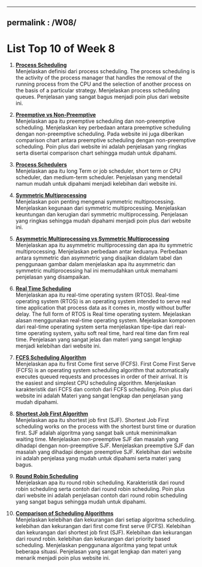 
---
permalink : /W08/
---
# List Top 10 of Week 8

1. **[Process Scheduling](https://www.tutorialspoint.com/operating_system/os_process_scheduling.htm)**  
Menjelaskan definisi dari process scheduling. The process scheduling is the activity of the process manager that handles
the removal of the running process from the CPU and the selection of another process on the basis of a particular strategy.
Menjelaskan process scheduling queues. Penjelasan yang sangat bagus menjadi poin plus dari website ini.

2. **[Preemptive vs Non-Preemptive](https://www.geeksforgeeks.org/preemptive-and-non-preemptive-scheduling/)**  
Menjelaskan apa itu preemptive scheduling dan non-preemptive scheduling. Menjelaskan key perbedaan antara preemptive scheduling
dengan non-preemptive scheduling. Pada website ini juga diberikan comparison chart antara preemptive scheduling dengan
non-preemptive scheduling. Poin plus dari website ini adalah penjelasan yang ringkas serta disertai comparison chart sehingga
mudah untuk dipahami.

3. **[Process Schedulers](https://www.geeksforgeeks.org/process-schedulers-in-operating-system/)**  
Menjelaskan apa itu long Term or job scheduler, short term or CPU scheduler, dan medium-term scheduler.
Penjelasan yang mendetail namun mudah untuk dipahami menjadi kelebihan dari website ini.

4. **[Symmetric Multiprocessing](https://www.tutorialspoint.com/Symmetric-Multiprocessing)**  
Menjelaskan poin penting mengenai symmetric multiprocessing. Menjelaskan kegunaan dari symmetric multiprocessing.
Menjelaskan keuntungan dan kerugian dari symmetric multiprocessing. Penjelasan yang ringkas sehingga mudah dipahami
menjadi poin plus dari website ini.

5. **[Asymmetric Multiprocessing vs Symmetric Multiprocessing](https://www.geeksforgeeks.org/difference-between-asymmetric-and-symmetric-multiprocessing/)**  
Menjelaskan apa itu asymmetric multiprocessing dan apa itu symmetric multiprocessing. Menjelaskan perbedaan antar keduanya.
Perbedaan antara symmetric dan asymmetric yang disajikan didalam tabel dan penggunaan gambar dalam menjelaskan apa itu 
asymmetric dan symmetric multiprocessing hal ini memudahkan untuk memahami penjelasan yang disampaikan.

6. **[Real Time Scheduling](https://www.guru99.com/real-time-operating-system.html)**  
Menjelaskan apa itu real-time operating system (RTOS). Real-time operating system (RTOS) is an operating system intended 
to serve real time application that process data as it comes in, mostly without buffer delay. The full form of RTOS is Real
time operating system. Mejelaskan alasan menggunakan real-time operating system. Mejelaskan komponen dari real-time operating
system serta menjelaskan tipe-tipe dari real-time operating system, yaitu soft real time, hard real time dan firm real time.
Penjelasan yang sangat jelas dan materi yang sangat lengkap menjadi kelebihan dari website ini.

7. **[FCFS Scheduling Algorithm](https://www.guru99.com/fcfs-scheduling.html)**  
Menjelaskan apa itu first Come first serve (FCFS). First Come First Serve (FCFS) is an operating system scheduling algorithm 
that automatically executes queued requests and processes in order of their arrival. It is the easiest and simplest CPU 
scheduling algorithm. Menjelaskan karakteristik dari FCFS dan contoh dari FCFS scheduling. Poin plus dari website ini adalah
Materi yang sangat lengkap dan penjelasan yang mudah dipahami.

8. **[Shortest Job First Algorithm](https://www.studytonight.com/operating-system/shortest-job-first)**  
Menjelaskan apa itu shortest job first (SJF). Shortest Job First scheduling works on the process with the shortest burst time or duration first.
SJF adalah algoritma yang sangat baik untuk meminimalkan waiting time. Menjelaskan non-preemptive SJF dan masalah yang dihadapi dengan non-preemptive
SJF. Menjelaskan preemptive SJF dan masalah yang dihadapi dengan preemptive SJF. Kelebihan dari website ini adalah penjelasa yang mudah untuk dipahami
serta materi yang bagus.

9. **[Round Robin Scheduling](https://www.guru99.com/round-robin-scheduling-example.html)**  
Menjelaskan apa itu round robin scheduling. Karakteristik dari round robin scheduling serta contoh dari round robin scheduling. Poin plus dari website
ini adalah penjelasan contoh dari round robin scheduling yang sangat bagus sehingga mudah untuk dipahami.

10. **[Comparison of Scheduling Algorithms](https://www.studytonight.com/operating-system/comparision-scheduling-algorithms)**  
Menjelaskan kelebihan dan kekurangan dari setiap algoritma scheduling. kelebihan dan kekurangan dari first come first serve (FCFS).
Kelebihan dan kekurangan dari shortest job first (SJF). Kelebihan dan kekurangan dari round robin. kelebihan dan kekurangan dari
priority based scheduling. Menjelaskan penggunana algoritma yang tepat untuk beberapa situasi. Penjelasan yang sangat lengkap dan
materi yang menarik menjadi poin plus website ini.
